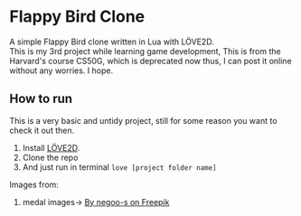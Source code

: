 # Flappy Bird Clone


A simple Flappy Bird clone written in Lua with LÖVE2D.  
This is my 3rd project while learning game development,
This is from the Harvard's course CS50G, which is deprecated now thus, I can post it online without any worries. I hope.

## How to run
This is a very basic and untidy project, still for some reason you want to check it out then.

1. Install [LÖVE2D](https://love2d.org/).
2. Clone the repo
3. And just run in terminal
` love [project folder name] `


Images from:
1. medal images-> <a href="https://www.freepik.com/free-psd/medals-3d-render-champion-award-composition_156664408.htm">By negoo-s on Freepik</a>
